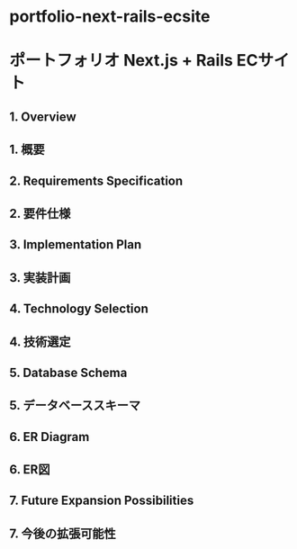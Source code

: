 # portfolio-next-rails-ecsite
# ポートフォリオ Next.js + Rails ECサイト

## 1. Overview
## 1. 概要

## 2. Requirements Specification
## 2. 要件仕様

## 3. Implementation Plan
## 3. 実装計画

## 4. Technology Selection
## 4. 技術選定

## 5. Database Schema
## 5. データベーススキーマ

## 6. ER Diagram
## 6. ER図

## 7. Future Expansion Possibilities
## 7. 今後の拡張可能性
